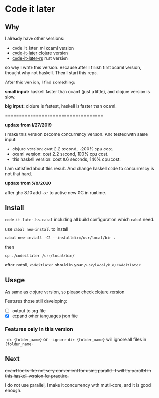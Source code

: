 # Code it later #

## Why ##

I already have other versions:

+ [code_it_later_ml](https://github.com/ccqpein/code_it_later_ml) ocaml version
+ [code-it-later](https://github.com/ccqpein/code-it-later) clojure version
+ [code-it-later-rs](https://github.com/ccqpein/code-it-later-rs) rust version

so why I write this version. Because after I finish first ocaml version, I thought why not haskell. Then I start this repo. 

After this version, I find something:

**small input:**
haskell faster than ocaml (just a little), and clojure version is slow. 

**big input:**
clojure is fastest, haskell is faster than ocaml.

===================================

**update from 1/27/2019**

I make this version become concurrency version. And tested with same input:

* clojure version: cost 2.2 second, ~200% cpu cost.
* ocaml version: cost 2.2 second, 100% cpu cost.
* this haskell version: cost 0.6 seconds, 140% cpu cost.

I am satisfied about this result. And change haskell code to concurrency is not that hard.

**update from 5/8/2020**

after ghc 8.10 add `-xn` to active new GC in runtime.

## Install ##

`code-it-later-hs.cabal` including all build configuration which `cabal` need.

use `cabal new-install` to install

```shell 
cabal new-install -O2 --installdir=/usr/local/bin .
```

then 

```
cp ./codeitlater /usr/local/bin/
```

after install, `codeitlater` should in your `/usr/local/bin/codeitlater`

## Usage ##

As same as clojure version, so please check [clojure version](https://github.com/ccqpein/code-it-later)

Features those still developing:

- [ ] output to org file
- [x] expand other languages json file

### Features only in this version ###

`-dx {folder_name}` or `--ignore-dir {folder_name}` will ignore all files in `{folder_name}`

## Next ##

~~ocaml looks like not very convenient for using parallel. I will try parallel in this haskell version for practice.~~

I do not use parallel, I make it concurrency with mutil-core, and it is good enough. 
